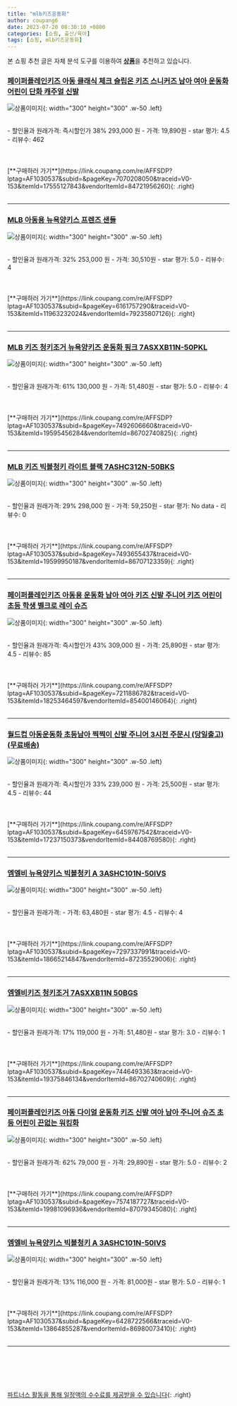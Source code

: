 ```yaml
---
title: "mlb키즈운동화"
author: coupang6
date: 2023-07-20 08:30:10 +0800
categories: [쇼핑, 출산/육아]
tags: [쇼핑, mlb키즈운동화]
---
```


본 쇼핑 추천 글은 자체 분석 도구를 이용하여 [**상품**](https://link.coupang.com/a/bao1ui)을 추천하고 있습니다.

### [페이퍼플레인키즈 아동 클래식 체크 슬립온 키즈 스니커즈 남아 여아 운동화 어린이 단화 캐주얼 신발](https://link.coupang.com/re/AFFSDP?lptag=AF1030537&subid=&pageKey=7070208050&traceid=V0-153&itemId=17555127843&vendorItemId=84721956260)

![상품이미지](https://thumbnail9.coupangcdn.com/thumbnails/remote/230x230ex/image/vendor_inventory/a561/92cafdee34655758cc915e480aada67d2bb3f02e0d89f38ad9df819d43c8.jpg){: width="300" height="300" .w-50 .left}


<br>
- 할인율과 원래가격: 즉시할인가 38%  293,000   원
- 가격: 19,890원
- star 평가: 4.5
- 리뷰수: 462
<br>
<br>
<br>
<br>
[**구매하러 가기**](https://link.coupang.com/re/AFFSDP?lptag=AF1030537&subid=&pageKey=7070208050&traceid=V0-153&itemId=17555127843&vendorItemId=84721956260){: .right}
<br>
<br>

---

### [MLB 아동용 뉴욕양키스 프렌즈 샌들](https://link.coupang.com/re/AFFSDP?lptag=AF1030537&subid=&pageKey=6161757290&traceid=V0-153&itemId=11963232024&vendorItemId=79235807126)

![상품이미지](https://thumbnail6.coupangcdn.com/thumbnails/remote/230x230ex/image/rs_quotation_api/eszmpnob/67bf9a072b4e4e80acfc2e81cb4a0ca8.jpg){: width="300" height="300" .w-50 .left}


<br>
- 할인율과 원래가격: 32%  253,000   원
- 가격: 30,510원
- star 평가: 5.0
- 리뷰수: 4
<br>
<br>
<br>
<br>
[**구매하러 가기**](https://link.coupang.com/re/AFFSDP?lptag=AF1030537&subid=&pageKey=6161757290&traceid=V0-153&itemId=11963232024&vendorItemId=79235807126){: .right}
<br>
<br>

---

### [MLB 키즈 청키조거 뉴욕양키즈 운동화 핑크 7ASXXB11N-50PKL](https://link.coupang.com/re/AFFSDP?lptag=AF1030537&subid=&pageKey=7492606660&traceid=V0-153&itemId=19595456284&vendorItemId=86702740825)

![상품이미지](https://thumbnail6.coupangcdn.com/thumbnails/remote/230x230ex/image/vendor_inventory/3c87/c7699c9a5d2d5f8691eba4d48bf0a81aecd33d8d67dd2e1ba124d18b9dc9.jpeg){: width="300" height="300" .w-50 .left}


<br>
- 할인율과 원래가격: 61%  130,000   원
- 가격: 51,480원
- star 평가: 5.0
- 리뷰수: 4
<br>
<br>
<br>
<br>
[**구매하러 가기**](https://link.coupang.com/re/AFFSDP?lptag=AF1030537&subid=&pageKey=7492606660&traceid=V0-153&itemId=19595456284&vendorItemId=86702740825){: .right}
<br>
<br>

---

### [MLB 키즈 빅볼청키 라이트 블랙 7ASHC312N-50BKS](https://link.coupang.com/re/AFFSDP?lptag=AF1030537&subid=&pageKey=7493655437&traceid=V0-153&itemId=19599950187&vendorItemId=86707123359)

![상품이미지](https://thumbnail10.coupangcdn.com/thumbnails/remote/230x230ex/image/vendor_inventory/324c/0a42d9fb5150d6bc64c60249d88e5ad1137bda0629e419ed1ced0de71ba8.jpeg){: width="300" height="300" .w-50 .left}


<br>
- 할인율과 원래가격: 29%  298,000   원
- 가격: 59,250원
- star 평가: No data
- 리뷰수: 0
<br>
<br>
<br>
<br>
[**구매하러 가기**](https://link.coupang.com/re/AFFSDP?lptag=AF1030537&subid=&pageKey=7493655437&traceid=V0-153&itemId=19599950187&vendorItemId=86707123359){: .right}
<br>
<br>

---

### [페이퍼플레인키즈 아동용 운동화 남아 여아 키즈 신발 주니어 키즈 어린이 초등 학생 벨크로 레이 슈즈](https://link.coupang.com/re/AFFSDP?lptag=AF1030537&subid=&pageKey=7211886782&traceid=V0-153&itemId=18253464597&vendorItemId=85400146064)

![상품이미지](https://thumbnail9.coupangcdn.com/thumbnails/remote/230x230ex/image/vendor_inventory/9d2f/00b5e37761c0e098b4c65f1f18022ca3c8b24d4f4ab822401598b59cb3f2.jpg){: width="300" height="300" .w-50 .left}


<br>
- 할인율과 원래가격: 즉시할인가 43%  309,000   원
- 가격: 25,890원
- star 평가: 4.5
- 리뷰수: 85
<br>
<br>
<br>
<br>
[**구매하러 가기**](https://link.coupang.com/re/AFFSDP?lptag=AF1030537&subid=&pageKey=7211886782&traceid=V0-153&itemId=18253464597&vendorItemId=85400146064){: .right}
<br>
<br>

---

### [월드컵 아동운동화 초등남아 찍찍이 신발 주니어 3시전 주문시 (당일출고) (무료배송)](https://link.coupang.com/re/AFFSDP?lptag=AF1030537&subid=&pageKey=6459767542&traceid=V0-153&itemId=17237150373&vendorItemId=84408769580)

![상품이미지](https://thumbnail8.coupangcdn.com/thumbnails/remote/230x230ex/image/vendor_inventory/23d8/37cae4496e609c6738c117f553e2ae65ee596b20ed5c05bd0716d6a387e9.png){: width="300" height="300" .w-50 .left}


<br>
- 할인율과 원래가격: 즉시할인가 33%  239,000   원
- 가격: 25,500원
- star 평가: 4.5
- 리뷰수: 44
<br>
<br>
<br>
<br>
[**구매하러 가기**](https://link.coupang.com/re/AFFSDP?lptag=AF1030537&subid=&pageKey=6459767542&traceid=V0-153&itemId=17237150373&vendorItemId=84408769580){: .right}
<br>
<br>

---

### [엠엘비 뉴욕양키스 빅볼청키 A 3ASHC101N-50IVS](https://link.coupang.com/re/AFFSDP?lptag=AF1030537&subid=&pageKey=7297337991&traceid=V0-153&itemId=18665214847&vendorItemId=87235529006)

![상품이미지](https://thumbnail6.coupangcdn.com/thumbnails/remote/230x230ex/image/vendor_inventory/b430/f34e6496553da90d202c17beee50af6eb42ff5645ea432431df585d97bc8.jpg){: width="300" height="300" .w-50 .left}


<br>
- 할인율과 원래가격: 
- 가격: 63,480원
- star 평가: 4.5
- 리뷰수: 4
<br>
<br>
<br>
<br>
[**구매하러 가기**](https://link.coupang.com/re/AFFSDP?lptag=AF1030537&subid=&pageKey=7297337991&traceid=V0-153&itemId=18665214847&vendorItemId=87235529006){: .right}
<br>
<br>

---

### [엠엘비키즈 청키조거 7ASXXB11N 50BGS](https://link.coupang.com/re/AFFSDP?lptag=AF1030537&subid=&pageKey=7446493363&traceid=V0-153&itemId=19375846134&vendorItemId=86702740609)

![상품이미지](https://thumbnail6.coupangcdn.com/thumbnails/remote/230x230ex/image/vendor_inventory/fd93/50c10214bbbfaf37ad2d4232a43adfa2d2a55e003bf5f31a391c037ebcd1.jpeg){: width="300" height="300" .w-50 .left}


<br>
- 할인율과 원래가격: 17%  119,000   원
- 가격: 51,480원
- star 평가: 3.0
- 리뷰수: 1
<br>
<br>
<br>
<br>
[**구매하러 가기**](https://link.coupang.com/re/AFFSDP?lptag=AF1030537&subid=&pageKey=7446493363&traceid=V0-153&itemId=19375846134&vendorItemId=86702740609){: .right}
<br>
<br>

---

### [페이퍼플레인키즈 아동 다이얼 운동화 키즈 신발 여아 남아 주니어 슈즈 초등 어린이 끈없는 워킹화](https://link.coupang.com/re/AFFSDP?lptag=AF1030537&subid=&pageKey=7574187727&traceid=V0-153&itemId=19981096936&vendorItemId=87079345080)

![상품이미지](https://thumbnail10.coupangcdn.com/thumbnails/remote/230x230ex/image/vendor_inventory/54b6/9475a96121c7e970ff4658010e5e5b873a54d2bf3ea21448a7ea15558492.jpg){: width="300" height="300" .w-50 .left}


<br>
- 할인율과 원래가격: 62%  79,000   원
- 가격: 29,890원
- star 평가: 5.0
- 리뷰수: 2
<br>
<br>
<br>
<br>
[**구매하러 가기**](https://link.coupang.com/re/AFFSDP?lptag=AF1030537&subid=&pageKey=7574187727&traceid=V0-153&itemId=19981096936&vendorItemId=87079345080){: .right}
<br>
<br>

---

### [엠엘비 뉴욕양키스 빅볼청키 A 3ASHC101N-50IVS](https://link.coupang.com/re/AFFSDP?lptag=AF1030537&subid=&pageKey=6428722566&traceid=V0-153&itemId=13864855287&vendorItemId=86980073410)

![상품이미지](https://thumbnail10.coupangcdn.com/thumbnails/remote/230x230ex/image/vendor_inventory/9917/cd82401846545eb951d47eb1e1bf7059b6b2134bb6d4ab8b8de902ef6c01.png){: width="300" height="300" .w-50 .left}


<br>
- 할인율과 원래가격: 13%  116,000   원
- 가격: 81,000원
- star 평가: 5.0
- 리뷰수: 1
<br>
<br>
<br>
<br>
[**구매하러 가기**](https://link.coupang.com/re/AFFSDP?lptag=AF1030537&subid=&pageKey=6428722566&traceid=V0-153&itemId=13864855287&vendorItemId=86980073410){: .right}
<br>
<br>

---
<br><br><br><br><br> [파트너스 활동을 통해 일정액의 수수료를 제공받을 수 있습니다](https://link.coupang.com/a/bao1ui){: .right}